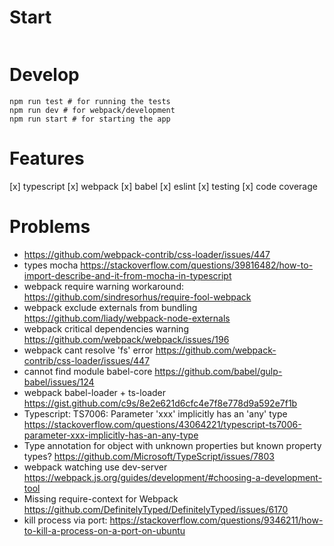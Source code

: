 # Start

```

```

# Develop

```
npm run test # for running the tests
npm run dev # for webpack/development
npm run start # for starting the app
```

# Features
[x] typescript
[x] webpack
[x] babel
[x] eslint
[x] testing
[x] code coverage

# Problems
* https://github.com/webpack-contrib/css-loader/issues/447
* types mocha https://stackoverflow.com/questions/39816482/how-to-import-describe-and-it-from-mocha-in-typescript
* webpack require warning workaround: https://github.com/sindresorhus/require-fool-webpack
* webpack exclude externals from bundling https://github.com/liady/webpack-node-externals
* webpack critical dependencies warning https://github.com/webpack/webpack/issues/196
* webpack cant resolve 'fs' error https://github.com/webpack-contrib/css-loader/issues/447
* cannot find module babel-core https://github.com/babel/gulp-babel/issues/124
* webpack babel-loader + ts-loader https://gist.github.com/c9s/8e2e621d6cfc4e7f8e778d9a592e7f1b
* Typescript: TS7006: Parameter 'xxx' implicitly has an 'any' type https://stackoverflow.com/questions/43064221/typescript-ts7006-parameter-xxx-implicitly-has-an-any-type
* Type annotation for object with unknown properties but known property types? https://github.com/Microsoft/TypeScript/issues/7803
* webpack watching use dev-server https://webpack.js.org/guides/development/#choosing-a-development-tool
* Missing require-context for Webpack https://github.com/DefinitelyTyped/DefinitelyTyped/issues/6170
* kill process via port: https://stackoverflow.com/questions/9346211/how-to-kill-a-process-on-a-port-on-ubuntu
